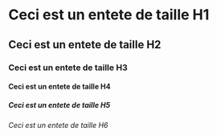 # Ceci est un entete de taille H1
## Ceci est un entete de taille H2
### Ceci est un entete de taille H3
#### Ceci est un entete de taille H4
##### Ceci est un entete de taille H5
###### Ceci est un entete de taille H6
